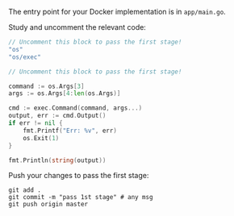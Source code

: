 The entry point for your Docker implementation is in `app/main.go`.

Study and uncomment the relevant code: 

```go
// Uncomment this block to pass the first stage!
"os"
"os/exec"
```

```go
// Uncomment this block to pass the first stage!

command := os.Args[3]
args := os.Args[4:len(os.Args)]

cmd := exec.Command(command, args...)
output, err := cmd.Output()
if err != nil {
	fmt.Printf("Err: %v", err)
	os.Exit(1)
}

fmt.Println(string(output))
```

Push your changes to pass the first stage:

```
git add .
git commit -m "pass 1st stage" # any msg
git push origin master
```

